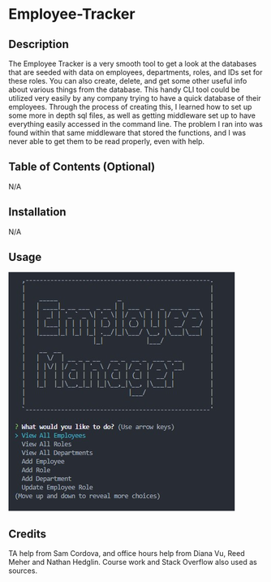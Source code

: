 # Employee-Tracker

## Description

The Employee Tracker is a very smooth tool to get a look at the databases that are seeded with data on employees, departments, roles, and IDs set for these roles. You can also create, delete, and get some other useful info about various things from the database.
This handy CLI tool could be utilized very easily by any company trying to have a quick database of their employees.
Through the process of creating this, I learned how to set up some more in depth sql files, as well as getting middleware set up to have everything easily accessed in the command line. The problem I ran into was found within that same middleware that stored the functions, and I was never able to get them to be read properly, even with help. 

## Table of Contents (Optional)

N/A

## Installation

N/A

## Usage

![Screenshot](assets/employeescreen.jpg)

## Credits

TA help from Sam Cordova, and office hours help from Diana Vu, Reed Meher and Nathan Hedglin. Course work and Stack Overflow also used as sources. 
